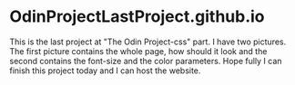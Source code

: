 # OdinProjectLastProject.github.io
This is the last project at "The Odin Project-css" part.
I have two pictures. The first picture contains the whole page, how should it look and the second contains the font-size and the color parameters. Hope fully I can finish this project today and I can host the website. 
